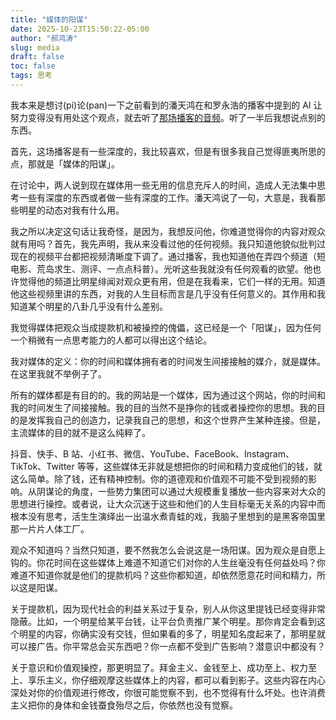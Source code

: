 ```yaml
---
title: "媒体的阳谋"
date: 2025-10-23T15:50:22-05:00
author: "郝鸿涛"
slug: media
draft: false
toc: false
tags: 思考
---
```


我本来是想讨(pi)论(pan)一下之前看到的潘天鸿在和罗永浩的播客中提到的 AI 让努力变得没有用处这个观点，就去听了[那场播客的音频](https://podcasts.apple.com/kz/podcast/%E5%BD%B1%E8%A7%86%E9%A3%93%E9%A3%8Etim-%E7%BD%97%E6%B0%B8%E6%B5%A9-%E7%94%A8%E5%BD%B1%E5%83%8F%E6%89%93%E5%BC%80%E4%B8%96%E7%95%8C%E7%9A%84%E6%A2%A6%E6%83%B3%E5%AE%B6/id1834069371?i=1000731081615)。听了一半后我想说点别的东西。

首先，这场播客是有一些深度的，我比较喜欢，但是有很多我自己觉得匪夷所思的点，那就是「媒体的阳谋」。

在讨论中，两人说到现在媒体用一些无用的信息充斥人的时间，造成人无法集中思考一些有深度的东西或者做一些有深度的工作。潘天鸿说了一句，大意是，我看那些明星的动态对我有什么用。

我之所以决定这句话让我奇怪，是因为，我想反问他，你难道觉得你的内容对观众就有用吗？首先，我先声明，我从来没看过他的任何视频。我只知道他貌似批判过现在的视频平台都把视频清晰度下调了。通过播客，我也知道他在弄四个频道（短电影、荒岛求生、测评、一点点科普）。光听这些我就没有任何观看的欲望。他也许觉得他的频道比明星绯闻对观众更有用，但是在我看来，它们一样的无用。知道他这些视频里讲的东西，对我的人生目标而言是几乎没有任何意义的。其作用和我知道某个明星的八卦几乎没有什么差别。

我觉得媒体把观众当成提款机和被操控的傀儡，这已经是一个「阳谋」，因为任何一个稍微有一点思考能力的人都可以得出这个结论。

我对媒体的定义：你的时间和媒体拥有者的时间发生间接接触的媒介，就是媒体。在这里我就不举例子了。

所有的媒体都是有目的的。我的网站是一个媒体，因为通过这个网站，你的时间和我的时间发生了间接接触。我的目的当然不是挣你的钱或者操控你的思想。我的目的是发挥我自己的创造力，记录我自己的思想，和这个世界产生某种连接。但是，主流媒体的目的就不是这么纯粹了。

抖音、快手、B 站、小红书、微信、YouTube、FaceBook、Instagram、TikTok、Twitter 等等，这些媒体无非就是想把你的时间和精力变成他们的钱，就这么简单。除了钱，还有精神控制。你的道德观和价值观不可能不受到视频的影响。从阴谋论的角度，一些势力集团可以通过大规模重复播放一些内容来对大众的思想进行操控。或者说，让大众沉迷于这些和他们的人生目标毫无关系的内容中而根本没有思考，活生生演绎出一出温水煮青蛙的戏，我脑子里想到的是黑客帝国里那一片片人体工厂。

观众不知道吗？当然只知道，要不然我怎么会说这是一场阳谋。因为观众是自愿上钩的。你花时间在这些媒体上难道不知道它们对你的人生丝毫没有任何益处吗？你难道不知道你就是他们的提款机吗？这些你都知道，却依然愿意花时间和精力，所以这是阳谋。

关于提款机，因为现代社会的利益关系过于复杂，别人从你这里提钱已经变得非常隐蔽。比如，一个明星给某平台钱，让平台负责推广某个明星。那你肯定会看到这个明星的内容，你确实没有交钱，但如果看的多了，明星知名度起来了，那明星就可以接广告。你平常总会买东西吧？你一点都不受到广告影响？潜意识中都没有？

关于意识和价值观操控，那更明显了。拜金主义、金钱至上、成功至上、权力至上、享乐主义，你仔细观摩这些媒体上的内容，都可以看到影子。这些内容在内心深处对你的价值观进行修改，你很可能觉察不到，也不觉得有什么坏处。也许消费主义把你的身体和金钱蚕食殆尽之后，你依然也没有觉察。







